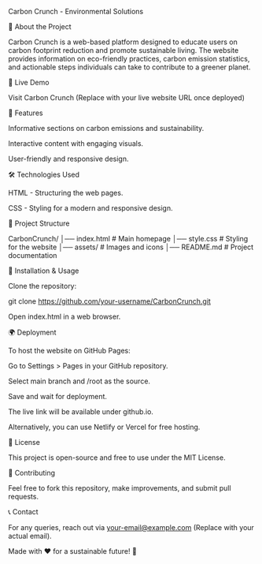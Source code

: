 Carbon Crunch - Environmental Solutions

🌱 About the Project

Carbon Crunch is a web-based platform designed to educate users on carbon footprint reduction and promote sustainable living. The website provides information on eco-friendly practices, carbon emission statistics, and actionable steps individuals can take to contribute to a greener planet.

🚀 Live Demo

Visit Carbon Crunch (Replace with your live website URL once deployed)

📌 Features

Informative sections on carbon emissions and sustainability.

Interactive content with engaging visuals.

User-friendly and responsive design.

🛠️ Technologies Used

HTML - Structuring the web pages.

CSS - Styling for a modern and responsive design.

📂 Project Structure

CarbonCrunch/
│── index.html      # Main homepage
│── style.css       # Styling for the website
│── assets/         # Images and icons
│── README.md       # Project documentation

🔧 Installation & Usage

Clone the repository:

git clone https://github.com/your-username/CarbonCrunch.git

Open index.html in a web browser.

🌍 Deployment

To host the website on GitHub Pages:

Go to Settings > Pages in your GitHub repository.

Select main branch and /root as the source.

Save and wait for deployment.

The live link will be available under github.io.

Alternatively, you can use Netlify or Vercel for free hosting.

📜 License

This project is open-source and free to use under the MIT License.

🤝 Contributing

Feel free to fork this repository, make improvements, and submit pull requests.

📞 Contact

For any queries, reach out via your-email@example.com (Replace with your actual email).

Made with ❤️ for a sustainable future! 🌿

